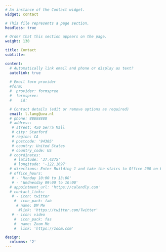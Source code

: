 ```yaml
---
# An instance of the Contact widget.
widget: contact

# This file represents a page section.
headless: true

# Order that this section appears on the page.
weight: 130

title: Contact
subtitle:

content:
  # Automatically link email and phone or display as text?
  autolink: true
  
  # Email form provider
  #form:
  #  provider: formspree
  #  formspree:
  #    id: 

  # Contact details (edit or remove options as required)
  email: l.lang@uva.nl
  # phone: 88888888
  # address:
   # street: 450 Serra Mall
   # city: Stanford
   # region: CA
   # postcode: '94305'
   # country: United States
   # country_code: US
  # coordinates:
    # latitude: '37.4275'
    # longitude: '-122.1697'
  # directions: Enter Building 1 and take the stairs to Office 200 on Floor 2
  # office_hours:
   # - 'Monday 10:00 to 13:00'
   # - 'Wednesday 09:00 to 10:00'
  # appointment_url: 'https://calendly.com'
  # contact_links:
   # - icon: twitter
    #  icon_pack: fab
     # name: DM Me
      #link: 'https://twitter.com/Twitter'
   # - icon: video
    #  icon_pack: fas
    #  name: Zoom Me
    #  link: 'https://zoom.com'

design:
  columns: '2'
---
```

